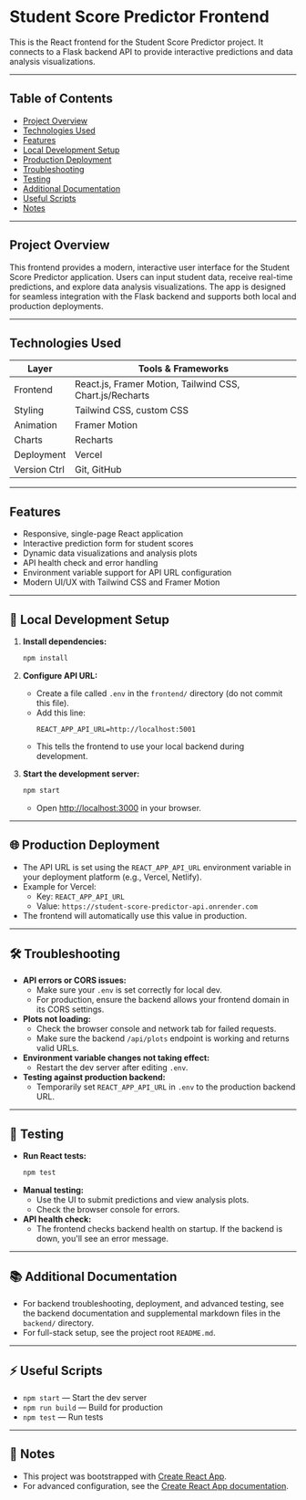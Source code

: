 # Student Score Predictor Frontend

This is the React frontend for the Student Score Predictor project. It connects to a Flask backend API to provide interactive predictions and data analysis visualizations.

---

## Table of Contents
- [Project Overview](#project-overview)
- [Technologies Used](#technologies-used)
- [Features](#features)
- [Local Development Setup](#local-development-setup)
- [Production Deployment](#production-deployment)
- [Troubleshooting](#troubleshooting)
- [Testing](#testing)
- [Additional Documentation](#additional-documentation)
- [Useful Scripts](#useful-scripts)
- [Notes](#notes)

---

## Project Overview

This frontend provides a modern, interactive user interface for the Student Score Predictor application. Users can input student data, receive real-time predictions, and explore data analysis visualizations. The app is designed for seamless integration with the Flask backend and supports both local and production deployments.

---

## Technologies Used

| Layer     | Tools & Frameworks                        |
|-----------|-------------------------------------------|
| Frontend  | React.js, Framer Motion, Tailwind CSS, Chart.js/Recharts |
| Styling   | Tailwind CSS, custom CSS                  |
| Animation | Framer Motion                             |
| Charts    | Recharts                                  |
| Deployment| Vercel                                    |
| Version Ctrl | Git, GitHub                            |

---

## Features
- Responsive, single-page React application
- Interactive prediction form for student scores
- Dynamic data visualizations and analysis plots
- API health check and error handling
- Environment variable support for API URL configuration
- Modern UI/UX with Tailwind CSS and Framer Motion

---

## 🚀 Local Development Setup

1. **Install dependencies:**
   ```bash
   npm install
   ```

2. **Configure API URL:**
   - Create a file called `.env` in the `frontend/` directory (do not commit this file).
   - Add this line:
     ```
     REACT_APP_API_URL=http://localhost:5001
     ```
   - This tells the frontend to use your local backend during development.

3. **Start the development server:**
   ```bash
   npm start
   ```
   - Open [http://localhost:3000](http://localhost:3000) in your browser.

---

## 🌐 Production Deployment

- The API URL is set using the `REACT_APP_API_URL` environment variable in your deployment platform (e.g., Vercel, Netlify).
- Example for Vercel:
  - Key: `REACT_APP_API_URL`
  - Value: `https://student-score-predictor-api.onrender.com`
- The frontend will automatically use this value in production.

---

## 🛠️ Troubleshooting

- **API errors or CORS issues:**
  - Make sure your `.env` is set correctly for local dev.
  - For production, ensure the backend allows your frontend domain in its CORS settings.
- **Plots not loading:**
  - Check the browser console and network tab for failed requests.
  - Make sure the backend `/api/plots` endpoint is working and returns valid URLs.
- **Environment variable changes not taking effect:**
  - Restart the dev server after editing `.env`.
- **Testing against production backend:**
  - Temporarily set `REACT_APP_API_URL` in `.env` to the production backend URL.

---

## 🧪 Testing

- **Run React tests:**
  ```bash
  npm test
  ```
- **Manual testing:**
  - Use the UI to submit predictions and view analysis plots.
  - Check the browser console for errors.
- **API health check:**
  - The frontend checks backend health on startup. If the backend is down, you'll see an error message.

---

## 📚 Additional Documentation

- For backend troubleshooting, deployment, and advanced testing, see the backend documentation and supplemental markdown files in the `backend/` directory.
- For full-stack setup, see the project root `README.md`.

---

## ⚡ Useful Scripts

- `npm start` — Start the dev server
- `npm run build` — Build for production
- `npm test` — Run tests

---

## 📝 Notes

- This project was bootstrapped with [Create React App](https://github.com/facebook/create-react-app).
- For advanced configuration, see the [Create React App documentation](https://facebook.github.io/create-react-app/docs/getting-started).
